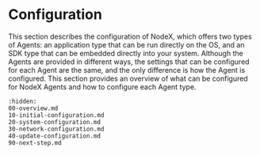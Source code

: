 # Configuration

This section describes the configuration of NodeX, which offers two types of Agents: an application type that can be run directly on the OS, and an SDK type that can be embedded directly into your system. Although the Agents are provided in different ways, the settings that can be configured for each Agent are the same, and the only difference is how the Agent is configured. This section provides an overview of what can be configured for NodeX Agents and how to configure each Agent type.

```{toctree}
:hidden:
00-overview.md
10-initial-configuration.md
20-system-configuration.md
30-network-configuration.md
40-update-configuration.md
90-next-step.md
```
